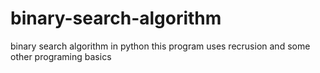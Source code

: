 # binary-search-algorithm
binary search algorithm in python
this program uses recrusion and some other programing basics
